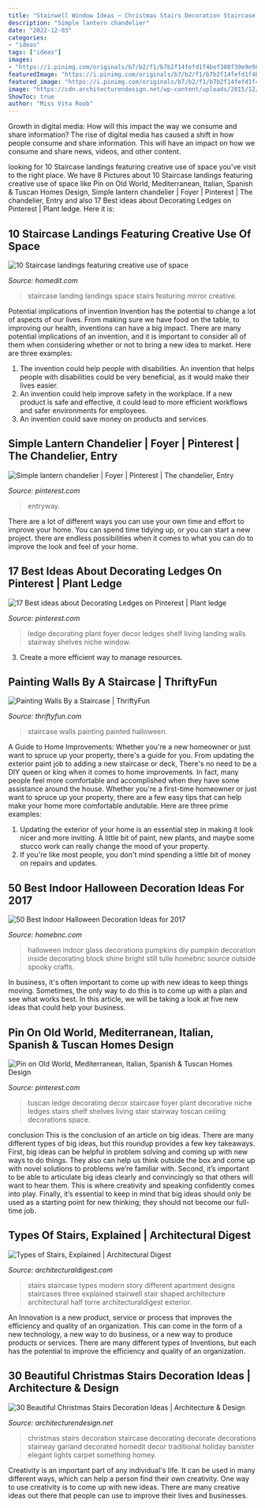 ```yaml
---
title: "Stairwell Window Ideas ~ Christmas Stairs Decoration Staircase Decorating Decorate Decorations Stairway Garland Decorated Homedit Decor Traditional Holiday Banister Elegant Lights Carpet Something Homey"
description: "Simple lantern chandelier"
date: "2022-12-03"
categories:
- "ideas"
tags: ["ideas"]
images:
- "https://i.pinimg.com/originals/b7/b2/f1/b7b2f14fefd1f4bef308f39e9e98b4e6.jpg"
featuredImage: "https://i.pinimg.com/originals/b7/b2/f1/b7b2f14fefd1f4bef308f39e9e98b4e6.jpg"
featured_image: "https://i.pinimg.com/originals/b7/b2/f1/b7b2f14fefd1f4bef308f39e9e98b4e6.jpg"
image: "https://cdn.architecturendesign.net/wp-content/uploads/2015/12/AD-Beautiful-Christmas-Stairs-Decoration-Ideas-04.jpg"
ShowToc: true
author: "Miss Vita Roob"
---
```



Growth in digital media: How will this impact the way we consume and share information?
The rise of digital media has caused a shift in how people consume and share information. This will have an impact on how we consume and share news, videos, and other content.

	

		
looking for 10 Staircase landings featuring creative use of space you've visit to the right place. We have 8 Pictures about 10 Staircase landings featuring creative use of space like Pin on Old World, Mediterranean, Italian, Spanish &amp; Tuscan Homes Design, Simple lantern chandelier | Foyer | Pinterest | The chandelier, Entry and also 17 Best ideas about Decorating Ledges on Pinterest | Plant ledge. Here it is:
		
    
## 10 Staircase Landings Featuring Creative Use Of Space

<img loading=lazy src="https://cdn.homedit.com/wp-content/uploads/2012/11/Staircase-landing-mirror-hang.jpg" onerror="this.onerror=null;this.src='https://tse2.mm.bing.net/th?id=OIP.N6gN5dzFQIRqtRSrnLRyNgHaJ7&amp;pid=15.1';" alt="10 Staircase landings featuring creative use of space">

_Source: homedit.com_

>staircase landing landings space stairs featuring mirror creative. 

	

Potential implications of invention
Invention has the potential to change a lot of aspects of our lives. From making sure we have food on the table, to improving our health, inventions can have a big impact. There are many potential implications of an invention, and it is important to consider all of them when considering whether or not to bring a new idea to market. Here are three examples: 
1. The invention could help people with disabilities. An invention that helps people with disabilities could be very beneficial, as it would make their lives easier. 
2. An invention could help improve safety in the workplace. If a new product is safe and effective, it could lead to more efficient workflows and safer environments for employees. 
3. An invention could save money on products and services.

    
## Simple Lantern Chandelier | Foyer | Pinterest | The Chandelier, Entry

<img loading=lazy src="https://s-media-cache-ak0.pinimg.com/736x/06/57/b0/0657b0399b6c8a873c71eed5259eed11.jpg" onerror="this.onerror=null;this.src='https://tse3.mm.bing.net/th?id=OIP.Vj3lhyuF4Hb4Ai_Ij-JooQHaKC&amp;pid=15.1';" alt="Simple lantern chandelier | Foyer | Pinterest | The chandelier, Entry">

_Source: pinterest.com_

>entryway. 

	

There are a lot of different ways you can use your own time and effort to improve your home. You can spend time tidying up, or you can start a new project. there are endless possibilities when it comes to what you can do to improve the look and feel of your home.

    
## 17 Best Ideas About Decorating Ledges On Pinterest | Plant Ledge

<img loading=lazy src="https://i.pinimg.com/736x/e9/a3/21/e9a3217d7499b88003581aec276ebc1e.jpg" onerror="this.onerror=null;this.src='https://tse2.mm.bing.net/th?id=OIP.qRV25ZdaHyTBkdd5Zk6yIAHaJ3&amp;pid=15.1';" alt="17 Best ideas about Decorating Ledges on Pinterest | Plant ledge">

_Source: pinterest.com_

>ledge decorating plant foyer decor ledges shelf living landing walls stairway shelves niche window. 

	

3. Create a more efficient way to manage resources.

    
## Painting Walls By A Staircase | ThriftyFun

<img loading=lazy src="http://img.thrfun.com/img/093/669/staircase_painted_walls_l1.jpg" onerror="this.onerror=null;this.src='https://tse2.mm.bing.net/th?id=OIP.Z08rXGAQXMLsFliS3Ob8TgHaJ4&amp;pid=15.1';" alt="Painting Walls By a Staircase | ThriftyFun">

_Source: thriftyfun.com_

>staircase walls painting painted halloween. 

	

A Guide to Home Improvements: Whether you're a new homeowner or just want to spruce up your property, there's a guide for you. From updating the exterior paint job to adding a new staircase or deck,
There's no need to be a DIY queen or king when it comes to home improvements. In fact, many people feel more comfortable and accomplished when they have some assistance around the house. Whether you're a first-time homeowner or just want to spruce up your property, there are a few easy tips that can help make your home more comfortable andutable. Here are three prime examples: 
1) Updating the exterior of your home is an essential step in making it look nicer and more inviting. A little bit of paint, new plants, and maybe some stucco work can really change the mood of your property. 
2) If you're like most people, you don't mind spending a little bit of money on repairs and updates.

    
## 50 Best Indoor Halloween Decoration Ideas For 2017

<img loading=lazy src="https://homebnc.com/homeimg/2016/08/05-indoor-halloween-decorations-ideas-homebnc.jpg" onerror="this.onerror=null;this.src='https://tse4.mm.bing.net/th?id=OIP.7g3norlK81n0x4um38_tcwHaLH&amp;pid=15.1';" alt="50 Best Indoor Halloween Decoration Ideas for 2017">

_Source: homebnc.com_

>halloween indoor glass decorations pumpkins diy pumpkin decoration inside decorating block shine bright still tulle homebnc source outside spooky crafts. 

	

In business, it's often important to come up with new ideas to keep things moving. Sometimes, the only way to do this is to come up with a plan and see what works best. In this article, we will be taking a look at five new ideas that could help your business.

    
## Pin On Old World, Mediterranean, Italian, Spanish &amp; Tuscan Homes Design

<img loading=lazy src="https://i.pinimg.com/originals/b7/b2/f1/b7b2f14fefd1f4bef308f39e9e98b4e6.jpg" onerror="this.onerror=null;this.src='https://tse1.mm.bing.net/th?id=OIP.sgalqT9HP5r7wEVOrHrGKAHaLE&amp;pid=15.1';" alt="Pin on Old World, Mediterranean, Italian, Spanish &amp; Tuscan Homes Design">

_Source: pinterest.com_

>tuscan ledge decorating decor staircase foyer plant decorative niche ledges stairs shelf shelves living stair stairway toscan ceiling decorations space. 

	

conclusion
This is the conclusion of an article on big ideas. 
There are many different types of big ideas, but this roundup provides a few key takeaways. First, big ideas can be helpful in problem solving and coming up with new ways to do things. They also can help us think outside the box and come up with novel solutions to problems we’re familiar with. 
 Second, it’s important to be able to articulate big ideas clearly and convincingly so that others will want to hear them. This is where creativity and speaking confidently comes into play. Finally, it’s essential to keep in mind that big ideas should only be used as a starting point for new thinking; they should not become our full-time job.

    
## Types Of Stairs, Explained | Architectural Digest

<img loading=lazy src="https://media.architecturaldigest.com/photos/58d52f5fbefdff5c4241074c/master/pass/modern-staircase-hallway-de-la-torre-design-studio-new-york-new-york-201308_1000-watermarked.jpg" onerror="this.onerror=null;this.src='https://tse4.mm.bing.net/th?id=OIP.ifvXxhiIOyQN2Djhhr2l7gHaJ_&amp;pid=15.1';" alt="Types of Stairs, Explained | Architectural Digest">

_Source: architecturaldigest.com_

>stairs staircase types modern story different apartment designs staircases three explained stairwell stair shaped architecture architectural half torre architecturaldigest exterior. 

	

An Innovation is a new product, service or process that improves the efficiency and quality of an organization. This can come in the form of a new technology, a new way to do business, or a new way to produce products or services. There are many different types of Inventions, but each has the potential to improve the efficiency and quality of an organization.

    
## 30 Beautiful Christmas Stairs Decoration Ideas | Architecture &amp; Design

<img loading=lazy src="https://cdn.architecturendesign.net/wp-content/uploads/2015/12/AD-Beautiful-Christmas-Stairs-Decoration-Ideas-04.jpg" onerror="this.onerror=null;this.src='https://tse3.mm.bing.net/th?id=OIP.K7QZlovYAAG7dgY7kdtRewHaLH&amp;pid=15.1';" alt="30 Beautiful Christmas Stairs Decoration Ideas | Architecture &amp; Design">

_Source: architecturendesign.net_

>christmas stairs decoration staircase decorating decorate decorations stairway garland decorated homedit decor traditional holiday banister elegant lights carpet something homey. 

	

Creativity is an important part of any individual's life. It can be used in many different ways, which can help a person find their own creativity. One way to use creativity is to come up with new ideas. There are many creative ideas out there that people can use to improve their lives and businesses.

